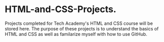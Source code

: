 # HTML-and-CSS-Projects.
Projects completed for Tech Academy's HTML and CSS course will be stored here. The purpose of these projects is to understand the basics of HTML and CSS as well as familarize myself with how to use GitHub.
